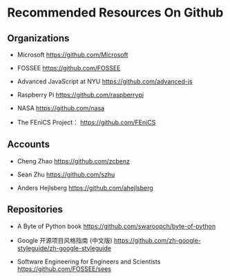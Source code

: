 # Recommended Resources On Github

## Organizations

* Microsoft https://github.com/Microsoft

* FOSSEE https://github.com/FOSSEE

* Advanced JavaScript at NYU https://github.com/advanced-js

* Raspberry Pi  https://github.com/raspberrypi

* NASA https://github.com/nasa

* The FEniCS Project： https://github.com/FEniCS

## Accounts

* Cheng Zhao https://github.com/zcbenz

* Sean Zhu https://github.com/szhu

* Anders Hejlsberg https://github.com/ahejlsberg

## Repositories

* A Byte of Python book https://github.com/swaroopch/byte-of-python

* Google 开源项目风格指南 (中文版) https://github.com/zh-google-styleguide/zh-google-styleguide

* Software Engineering for Engineers and Scientists  https://github.com/FOSSEE/sees

